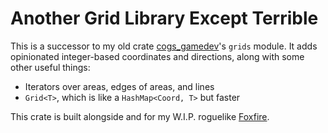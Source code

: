 # Another Grid Library Except Terrible

This is a successor to my old crate [cogs_gamedev](https://crates.io/crates/cogs-gamedev)'s `grids` module.
It adds opinionated integer-based coordinates and directions, along with some other useful things:

- Iterators over areas, edges of areas, and lines
- `Grid<T>`, which is like a `HashMap<Coord, T>` but faster

This crate is built alongside and for my W.I.P. roguelike [Foxfire](https://www.petra-k.at/foxfire).
